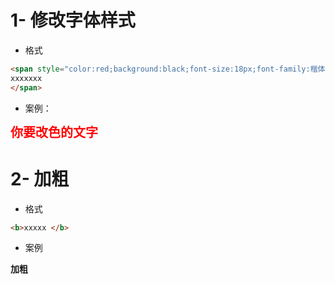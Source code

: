 

# 1- 修改字体样式

- 格式

``` html
<span style="color:red;background:black;font-size:18px;font-family:楷体;">
xxxxxxx
</span>
```

- 案例：

<span style="color:red;background:white;font-size:20px;font-family:楷体;">**你要改色的文字**</span>





# 2- 加粗

- 格式

``` html
<b>xxxxx </b>
```

- 案例

<b>加粗</b>